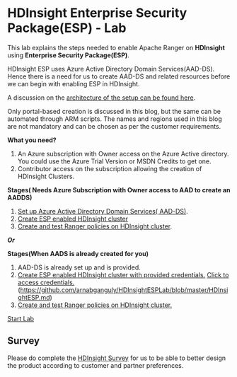 # HDInsight Enterprise Security Package(ESP) - Lab 

This lab explains the steps needed to enable Apache Ranger on **HDInsight** using **Enterprise Security Package(ESP)**.

HDInsight ESP uses Azure Active Directory Domain Services(AAD-DS). Hence there is a need for us to create AAD-DS and related resources before we can begin with enabling ESP in HDInsight. 

A discussion on the [architecture of the setup can be found here](https://github.com/arnabganguly/HDInsightESPLab/blob/master/Architecture.md). 

Only portal-based creation is discussed in this blog, but the same can be automated through ARM scripts. The names and regions used in this blog are not mandatory and can be chosen as per the customer requirements.

**What you need?**

1. An Azure subscription with Owner access on the Azure Active directory. You could use the Azure Trial Version or MSDN Credits to get one.
2. Contributor access on the subscription allowing the creation of HDInsight Clusters.


**Stages( Needs Azure Subscription with Owner access to AAD to create an AADDS)** 
1. [Set up Azure Active Directory Domain Services( AAD-DS)](https://github.com/arnabganguly/HDInsightESPLab/blob/master/HDInsightESPlab.md).
2. [Create ESP enabled HDInsight cluster](https://github.com/arnabganguly/HDInsightESPLab/blob/master/HDInsightESP.md)
3. [Create and test Ranger policies on HDInsight cluster](https://github.com/arnabganguly/HDInsightESPLab/blob/master/RangerPolicyMgmt.md). 

***Or***

**Stages(When AADS is already  created for you)**
1. AAD-DS is already set up and is provided. 
2. [Create ESP enabled HDInsight cluster with provided credentials.](https://github.com/arnabganguly/HDInsightESPLab/blob/master/HDInsightESP.md)  [Click to access credentials.](https://github.com/arnabganguly/HDInsightESPLab/blob/master/Credentials.md) (https://github.com/arnabganguly/HDInsightESPLab/blob/master/HDInsightESP.md)  
3. [Create and test Ranger policies on HDInsight cluster.](https://github.com/arnabganguly/HDInsightESPLab/blob/master/RangerPolicyMgmt.md) 

[Start Lab](https://github.com/arnabganguly/HDInsightESPLab/blob/master/HDInsightESP.md)

## Survey 
Please do complete the [HDInsight Survey](https://forms.office.com/Pages/ResponsePage.aspx?id=v4j5cvGGr0GRqy180BHbR6613ua2aihPk14MtaeiuDpUN0JBMVVINE9IVjBWT0dKREYzMUJIT1ZGWi4u) for us to be able to better design the product according to customer and partner preferences. 
<!--stackedit_data:
eyJoaXN0b3J5IjpbOTUzNzA0NTYxLC0xOTI1NjY3MDU2LC0xMD
k2MzkwNTI0LDYxNzQyMjEzNCwtNjMyMzk5NDUzLC0xMDAyNDY0
ODQyLC0xNzk0Nzk2MzY2LC0xOTAzNzI4MDQ2XX0=
-->